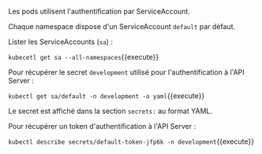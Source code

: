 Les pods utilisent l'authentification par ServiceAccount.

Chaque namespace dispose d'un ServiceAccount `default` par défaut.

Lister les ServiceAccounts (`sa`) :

`kubecetl get sa --all-namespaces`{{execute}}

Pour récupérer le secret `development` utilisé pour l'authentification à l'API Server :

`kubectl get sa/default -n development -o yaml`{{execute}}

Le secret est affiché dans la section `secrets:` au format YAML.

Pour récupérer un token d'authentification à l'API Server :

`kubectl describe secrets/default-token-jfp6k -n development`{{execute}}
